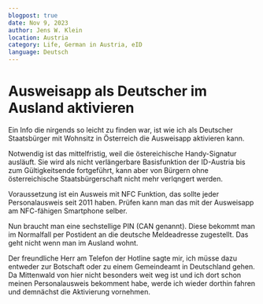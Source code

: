 ```yaml
---
blogpost: true
date: Nov 9, 2023
author: Jens W. Klein
location: Austria
category: Life, German in Austria, eID
language: Deutsch
---
```



# Ausweisapp als Deutscher im Ausland aktivieren

Ein Info die nirgends so leicht zu finden war, ist wie ich als Deutscher Staatsbürger mit Wohnsitz in Österreich die Ausweisapp aktivieren kann.

Notwendig ist das mittelfristig, weil die östereichische Handy-Signatur ausläuft.
Sie wird als nicht verlängerbare Basisfunktion der ID-Austria bis zum Gültigkeitsende fortgeführt, kann aber von Bürgern ohne österreichische Staatsbürgerschaft nicht mehr verlqngert werden.

Voraussetzung ist ein Ausweis mit NFC Funktion, das sollte jeder Personalausweis seit 2011 haben.
Prüfen kann man das mit der Ausweisapp am NFC-fähigen Smartphone selber.

Nun braucht man eine sechstellige PIN (CAN genannt).
Diese bekommt man im Normalfall per Postident an die deutsche Meldeadresse zugestellt.
Das geht nicht wenn man im Ausland wohnt.

Der freundliche Herr am Telefon der Hotline sagte mir, ich müsse dazu entweder zur Botschaft oder zu einem Gemeindeamt in Deutschland gehen.
Da Mittenwald von hier nicht besonders weit weg ist und ich dort schon meinen Personalausweis bekomment habe, werde ich wieder dorthin fahren und demnächst die Aktivierung vornehmen.

